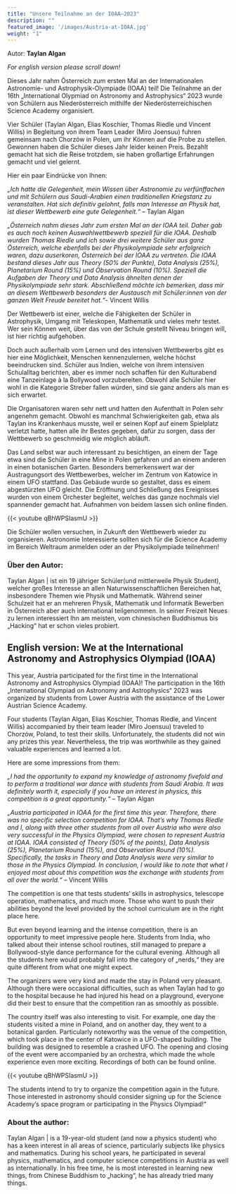 ```yaml
---
title: "Unsere Teilnahme an der IOAA–2023"
description: ""
featured_image: '/images/Austria-at-IOAA.jpg'
weight: "1"
---
```

    
Autor: **Taylan Algan**

*For english version please scroll down!*

Dieses Jahr nahm Österreich zum ersten Mal an der Internationalen Astronomie- und Astrophysik-Olympiade (IOAA) teil! Die Teilnahme an der 16th „International Olypmiad on Astronomy and Astrophysics“ 2023 wurde von Schülern aus Niederösterreich mithilfe der Niederösterreichischen Science Academy organisiert.

Vier Schüler (Taylan Algan, Elias Koschier, Thomas Riedle und Vincent Willis) in Begleitung von ihrem Team Leader (Miro Joensuu) fuhren gemeinsam nach Chorzów in Polen, um ihr Können auf die Probe zu stellen. Gewonnen haben die Schüler dieses Jahr leider keinen Preis. Bezahlt gemacht hat sich die Reise trotzdem, sie haben großartige Erfahrungen gemacht und viel gelernt.


Hier ein paar Eindrücke von Ihnen:

*„Ich hatte die Gelegenheit, mein Wissen über Astronomie zu verfünffachen und mit Schülern aus Saudi-Arabien einen traditionellen Kriegstanz zu veranstalten. Hat sich definitiv gelohnt, falls man Interesse an Physik hat, ist dieser Wettbewerb eine gute Gelegenheit.“* – Taylan Algan

*„Österreich nahm dieses Jahr zum ersten Mal an der IOAA teil. Daher gab es auch noch keinen Auswahlwettbewerb speziell für die IOAA. Deshalb wurden Thomas Riedle und ich sowie drei weitere Schüler aus ganz Österreich, welche ebenfalls bei der Physikolympiade sehr erfolgreich waren, dazu auserkoren, Österreich bei der IOAA zu vertreten. Die IOAA bestand dieses Jahr aus Theory (50% der Punkte), Data Analysis (25%), Planetarium Round (15%) und Observation Round (10%). Speziell die Aufgaben der Theory und Data Analysis ähnelten denen der Physikolympiade sehr stark. Abschließend möchte ich bemerken, dass mir an diesem Wettbewerb besonders der Austausch mit Schüler:innen von der ganzen Welt Freude bereitet hat.“*- Vincent Willis


Der Wettbewerb ist einer, welche die Fähigkeiten der Schüler in Astrophysik, Umgang mit Teleskopen, Mathematik und vieles mehr testet. Wer sein Können weit, über das von der Schule gestellt Niveau bringen will, ist hier richtig aufgehoben.

Doch auch außerhalb vom Lernen und des intensiven Wettbewerbs gibt es hier eine Möglichkeit, Menschen kennenzulernen, welche höchst beeindrucken sind. Schüler aus Indien, welche von ihrem intensiven Schulalltag berichten, aber es immer noch schaffen für den Kulturabend eine Tanzeinlage à la Bollywood vorzubereiten. Obwohl alle Schüler hier wohl in die Kategorie Streber fallen würden, sind sie ganz anders als man es sich erwartet.

Die Organisatoren waren sehr nett und hatten den Aufenthalt in Polen sehr angenehm gemacht. Obwohl es manchmal Schwierigkeiten gab, etwa als Taylan ins Krankenhaus musste, weil er seinen Kopf auf einem Spielplatz verletzt hatte, hatten alle ihr Bestes gegeben, dafür zu sorgen, dass der Wettbewerb so geschmeidig wie möglich abläuft.

Das Land selbst war auch interessant zu besichtigen, an einem der Tage etwa sind die Schüler in eine Mine in Polen gefahren und an einem anderen in einen botanischen Garten. Besonders bemerkenswert war der Austragungsort des Wettbewerbes, welcher im Zentrum von Katowice in einem UFO stattfand. Das Gebäude wurde so gestaltet, dass es einem abgestürzten UFO gleicht. Die Eröffnung und Schließung des Ereignisses wurden von einem Orchester begleitet, welches das ganze nochmals viel spannender gemacht hat. Aufnahmen von beidem lassen sich online finden.


{{< youtube qBhWPSIasmU >}}


Die Schüler wollen versuchen, in Zukunft den Wettbewerb wieder zu organisieren. Astronomie Interessierte sollten sich für die Science Academy im Bereich Weltraum anmelden oder an der Physikolympiade teilnehmen!

### **Über den Autor:**

Taylan Algan | ist ein 19 jähriger Schüler(und mittlerweile Physik Student), welcher großes Interesse an allen Naturwissenschaftlichen Bereichen hat, insbesondere  Themen wie Physik und Mathematik. Während seiner Schulzeit hat er an mehreren Physik, Mathematik und Informatik Bewerben in Österreich aber auch international teilgenommen. In seiner Freizeit Neues zu lernen interessiert Ihn am meisten, vom chinesischen Buddhismus bis „Hacking“ hat er  schon vieles probiert.




## **English version:** We at the International Astronomy and Astrophysics Olympiad (IOAA)

This year, Austria participated for the first time in the International Astronomy and Astrophysics Olympiad (IOAA)! The participation in the 16th „International Olympiad on Astronomy and Astrophysics“ 2023 was organized by students from Lower Austria with the assistance of the Lower Austrian Science Academy.

Four students (Taylan Algan, Elias Koschier, Thomas Riedle, and Vincent Willis) accompanied by their team leader (Miro Joensuu) traveled to Chorzów, Poland, to test their skills. Unfortunately, the students did not win any prizes this year. Nevertheless, the trip was worthwhile as they gained valuable experiences and learned a lot.

Here are some impressions from them:

*„I had the opportunity to expand my knowledge of astronomy fivefold and to perform a traditional war dance with students from Saudi Arabia. It was definitely worth it, especially if you have an interest in physics, this competition is a great opportunity.“* – Taylan Algan

*„Austria participated in IOAA for the first time this year. Therefore, there was no specific selection competition for IOAA. That’s why Thomas Riedle and I, along with three other students from all over Austria who were also very successful in the Physics Olympiad, were chosen to represent Austria at IOAA. IOAA consisted of Theory (50% of the points), Data Analysis (25%), Planetarium Round (15%), and Observation Round (10%). Specifically, the tasks in Theory and Data Analysis were very similar to those in the Physics Olympiad. In conclusion, I would like to note that what I enjoyed most about this competition was the exchange with students from all over the world.“* – Vincent Willis

The competition is one that tests students‘ skills in astrophysics, telescope operation, mathematics, and much more. Those who want to push their abilities beyond the level provided by the school curriculum are in the right place here.

But even beyond learning and the intense competition, there is an opportunity to meet impressive people here. Students from India, who talked about their intense school routines, still managed to prepare a Bollywood-style dance performance for the cultural evening. Although all the students here would probably fall into the category of „nerds,“ they are quite different from what one might expect.

The organizers were very kind and made the stay in Poland very pleasant. Although there were occasional difficulties, such as when Taylan had to go to the hospital because he had injured his head on a playground, everyone did their best to ensure that the competition ran as smoothly as possible.

The country itself was also interesting to visit. For example, one day the students visited a mine in Poland, and on another day, they went to a botanical garden. Particularly noteworthy was the venue of the competition, which took place in the center of Katowice in a UFO-shaped building. The building was designed to resemble a crashed UFO. The opening and closing of the event were accompanied by an orchestra, which made the whole experience even more exciting. Recordings of both can be found online.

{{< youtube qBhWPSIasmU >}}

The students intend to try to organize the competition again in the future. Those interested in astronomy should consider signing up for the Science Academy’s space program or participating in the Physics Olympiad!“

 

### About the author:

Taylan Algan | is a 19-year-old student (and now a physics student) who has a keen interest in all areas of science, particularly subjects like physics and mathematics. During his school years, he participated in several physics, mathematics, and computer science competitions in Austria as well as internationally. In his free time, he is most interested in learning new things, from Chinese Buddhism to „hacking“, he has already tried many things.


